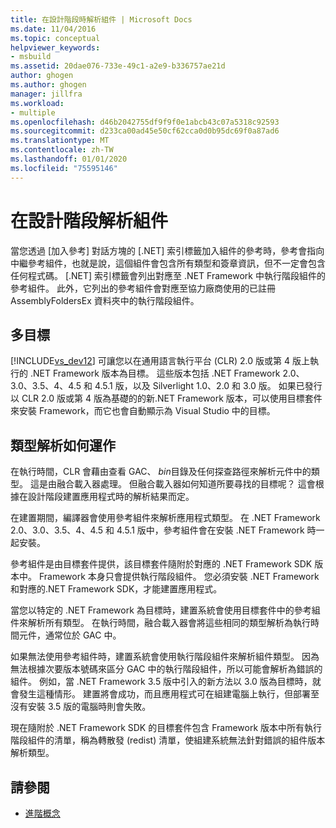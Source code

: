 ```yaml
---
title: 在設計階段時解析組件 | Microsoft Docs
ms.date: 11/04/2016
ms.topic: conceptual
helpviewer_keywords:
- msbuild
ms.assetid: 20dae076-733e-49c1-a2e9-b336757ae21d
author: ghogen
ms.author: ghogen
manager: jillfra
ms.workload:
- multiple
ms.openlocfilehash: d46b2042755df9f9f0e1abcb43c07a5318c92593
ms.sourcegitcommit: d233ca00ad45e50cf62cca0d0b95dc69f0a87ad6
ms.translationtype: MT
ms.contentlocale: zh-TW
ms.lasthandoff: 01/01/2020
ms.locfileid: "75595146"
---
```

# <a name="resolve-assemblies-at-design-time"></a>在設計階段解析組件
當您透過 [加入參考] 對話方塊的 [.NET] 索引標籤加入組件的參考時，參考會指向中繼參考組件，也就是說，這個組件會包含所有類型和簽章資訊，但不一定會包含任何程式碼。 [.NET] 索引標籤會列出對應至 .NET Framework 中執行階段組件的參考組件。 此外，它列出的參考組件會對應至協力廠商使用的已註冊 AssemblyFoldersEx 資料夾中的執行階段組件。

## <a name="multi-targeting"></a>多目標
 [!INCLUDE[vs_dev12](../extensibility/includes/vs_dev12_md.md)] 可讓您以在通用語言執行平台 (CLR) 2.0 版或第 4 版上執行的 .NET Framework 版本為目標。 這些版本包括 .NET Framework 2.0、3.0、3.5、4、4.5 和 4.5.1 版，以及 Silverlight 1.0、2.0 和 3.0 版。 如果已發行以 CLR 2.0 版或第 4 版為基礎的的新.NET Framework 版本，可以使用目標套件來安裝 Framework，而它也會自動顯示為 Visual Studio 中的目標。

## <a name="how-type-resolution-works"></a>類型解析如何運作
 在執行時間，CLR 會藉由查看 GAC、 *bin*目錄及任何探查路徑來解析元件中的類型。 這是由融合載入器處理。 但融合載入器如何知道所要尋找的目標呢？ 這會根據在設計階段建置應用程式時的解析結果而定。

 在建置期間，編譯器會使用參考組件來解析應用程式類型。 在 .NET Framework 2.0、3.0、3.5、4、4.5 和 4.5.1 版中，參考組件會在安裝 .NET Framework 時一起安裝。

 參考組件是由目標套件提供，該目標套件隨附於對應的 .NET Framework SDK 版本中。 Framework 本身只會提供執行階段組件。 您必須安裝 .NET Framework 和對應的.NET Framework SDK，才能建置應用程式。

 當您以特定的 .NET Framework 為目標時，建置系統會使用目標套件中的參考組件來解析所有類型。 在執行時間，融合載入器會將這些相同的類型解析為執行時間元件，通常位於 GAC 中。

 如果無法使用參考組件時，建置系統會使用執行階段組件來解析組件類型。 因為無法根據次要版本號碼來區分 GAC 中的執行階段組件，所以可能會解析為錯誤的組件。 例如，當 .NET Framework 3.5 版中引入的新方法以 3.0 版為目標時，就會發生這種情形。 建置將會成功，而且應用程式可在組建電腦上執行，但部署至沒有安裝 3.5 版的電腦時則會失敗。

 現在隨附於 .NET Framework SDK 的目標套件包含 Framework 版本中所有執行階段組件的清單，稱為轉散發 (redist) 清單，使組建系統無法針對錯誤的組件版本解析類型。

## <a name="see-also"></a>請參閱
- [進階概念](../msbuild/msbuild-advanced-concepts.md)
